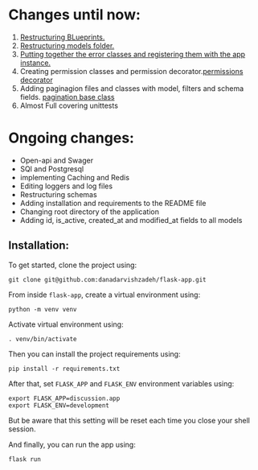 Changes until now:
==================

1. [Restructuring BLueprints.](discussion/blueprints)
2. [Restructuring models folder.](discussion/models)
3. [Putting together the error classes and registering them with the app instance.](discussion/errors.py)
4. Creating permission classes and permission decorator.[permissions](discussion/permission,py) [decorator](discussion/utils.py)
5. Adding paginagion files and classes with model, filters and schema fields. [pagination base class](discussion/utils.py)
6. Almost Full covering unittests

Ongoing changes:
==================

- Open-api and Swager
- SQl and Postgresql
- implementing Caching and Redis
- Editing loggers and log files
- Restructuring schemas
- Adding installation and requirements to the README file
- Changing root directory of the application
- Adding id, is\_active, created\_at and modified\_at fields to all models

Installation:
------------------

To get started, clone the project using:

`git clone git@github.com:danadarvishzadeh/flask-app.git`

From inside `flask-app`, create a virtual environment using:

`python -m venv venv`

Activate virtual environment using:

`. venv/bin/activate`

Then you can install the project requirements using:

`pip install -r requirements.txt`

After that, set `FLASK_APP` and `FLASK_ENV` environment variables using:
```
export FLASK_APP=discussion.app
export FLASK_ENV=development
```

But be aware that this setting will be reset each time you close your shell session.

And finally, you can run the app using:

`flask run`
